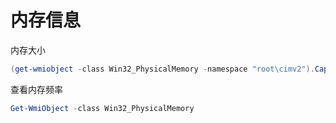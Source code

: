 # 内存信息

内存大小

```powershell
(get-wmiobject -class Win32_PhysicalMemory -namespace "root\cimv2").Capacity/1024/1024/1024
```



查看内存频率

```powershell
Get-WmiObject -class Win32_PhysicalMemory

